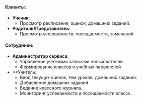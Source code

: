 #### Клиенты:
- **Ученик**:
    - Просмотр расписания, оценок, домашних заданий.
- **Родитель/Представитель**:
    - Просмотр успеваемости, посещаемости, замечаний.

#### Сотрудники:
- **Администратор сервиса**:
    - Управление учетными записями пользователей.
    -  Формирование классов и учебных параллелей
- **Учитель:
    - Ввод текущих оценок, тем уроков, домашних заданий.
    - Добавление домашних заданий
    - Ведение классного журнала.
    - Мониторинг успеваемости и посещаемости класса.